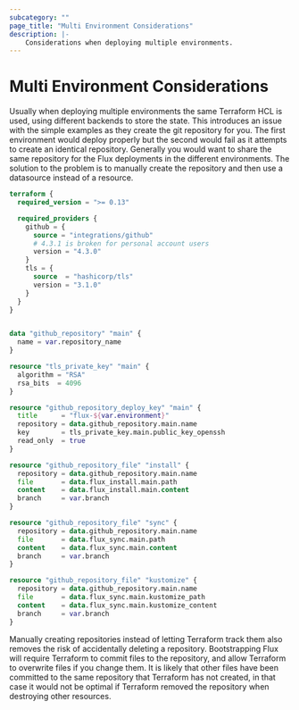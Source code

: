 ```yaml
---
subcategory: ""
page_title: "Multi Environment Considerations"
description: |-
    Considerations when deploying multiple environments.
---
```


# Multi Environment Considerations

Usually when deploying multiple environments the same Terraform HCL is used, using different backends to store the state.
This introduces an issue with the simple examples as they create the git repository for you. The first environment would
deploy properly but the second would fail as it attempts to create an identical repository. Generally you would want
to share the same repository for the Flux deployments in the different environments. The solution to the problem is
to manually create the repository and then use a datasource instead of a resource.

```terraform
terraform {
  required_version = ">= 0.13"

  required_providers {
    github = {
      source = "integrations/github"
      # 4.3.1 is broken for personal account users
      version = "4.3.0"
    }
    tls = {
      source  = "hashicorp/tls"
      version = "3.1.0"
    }
  }
}


data "github_repository" "main" {
  name = var.repository_name
}

resource "tls_private_key" "main" {
  algorithm = "RSA"
  rsa_bits  = 4096
}

resource "github_repository_deploy_key" "main" {
  title      = "flux-${var.environment}"
  repository = data.github_repository.main.name
  key        = tls_private_key.main.public_key_openssh
  read_only  = true
}

resource "github_repository_file" "install" {
  repository = data.github_repository.main.name
  file       = data.flux_install.main.path
  content    = data.flux_install.main.content
  branch     = var.branch
}

resource "github_repository_file" "sync" {
  repository = data.github_repository.main.name
  file       = data.flux_sync.main.path
  content    = data.flux_sync.main.content
  branch     = var.branch
}

resource "github_repository_file" "kustomize" {
  repository = data.github_repository.main.name
  file       = data.flux_sync.main.kustomize_path
  content    = data.flux_sync.main.kustomize_content
  branch     = var.branch
}
```

Manually creating repositories instead of letting Terraform track them also removes the risk of accidentally deleting
a repository. Bootstrapping Flux will require Terraform to commit files to the repository, and allow Terraform to
overwrite files if you change them. It is likely that other files have been committed to the same repository that
Terraform has not created, in that case it would not be optimal if Terraform removed the repository when
destroying other resources.
